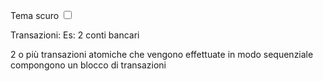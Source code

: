 <link rel="stylesheet" href="../style.css">

<label for="tema">Tema scuro</label>
<input type="checkbox" id="tema-scuro"></input>

Transazioni:
Es: 2 conti bancari

2 o più transazioni atomiche che vengono effettuate in modo sequenziale compongono un blocco di transazioni
